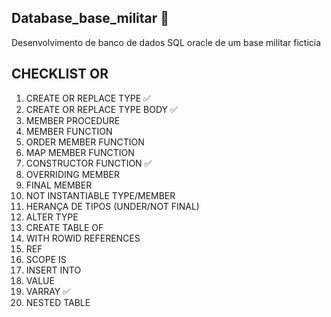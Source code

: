 ## Database_base_militar 🎲
Desenvolvimento de banco de dados SQL oracle de um base militar ficticia

## CHECKLIST OR
1. CREATE OR REPLACE TYPE ✅
2. CREATE OR REPLACE TYPE BODY ✅
3. MEMBER PROCEDURE
4. MEMBER FUNCTION
5. ORDER MEMBER FUNCTION
6. MAP MEMBER FUNCTION
7. CONSTRUCTOR FUNCTION ✅
8. OVERRIDING MEMBER
9. FINAL MEMBER
10. NOT INSTANTIABLE TYPE/MEMBER
11. HERANÇA DE TIPOS (UNDER/NOT FINAL)
12. ALTER TYPE
13. CREATE TABLE OF
14. WITH ROWID REFERENCES
15. REF
16. SCOPE IS
17. INSERT INTO
18. VALUE
19. VARRAY ✅
20. NESTED TABLE

